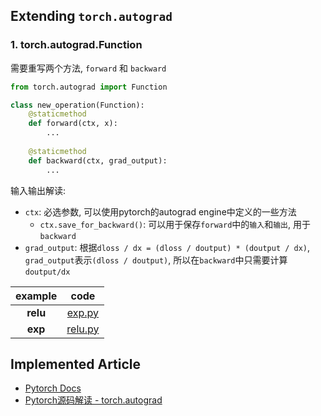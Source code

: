 ## Extending `torch.autograd`
### 1. torch.autograd.Function
需要重写两个方法, `forward` 和 `backward`
```python
from torch.autograd import Function

class new_operation(Function):
    @staticmethod
    def forward(ctx, x):
        ...
    
    @staticmethod
    def backward(ctx, grad_output):
        ...
```
输入输出解读:
- `ctx`: 必选参数, 可以使用pytorch的autograd engine中定义的一些方法
  - `ctx.save_for_backward()`: 可以用于保存`forward`中的`输入`和`输出`, 用于`backward`
- `grad_output`: 根据`dloss / dx = (dloss / doutput) * (doutput / dx)`, `grad_output`表示`(dloss / doutput)`, 所以在`backward`中只需要计算`doutput/dx`

|example|code|
|:---:|:---:|
| __relu__ |[exp.py]()|
| __exp__ |[relu.py]()|


## Implemented Article
- [Pytorch Docs](https://pytorch.org/docs/master/notes/extending.html?highlight=ctx)
- [Pytorch源码解读 - torch.autograd](https://www.zhihu.com/search?type=content&q=torch.autograd)
